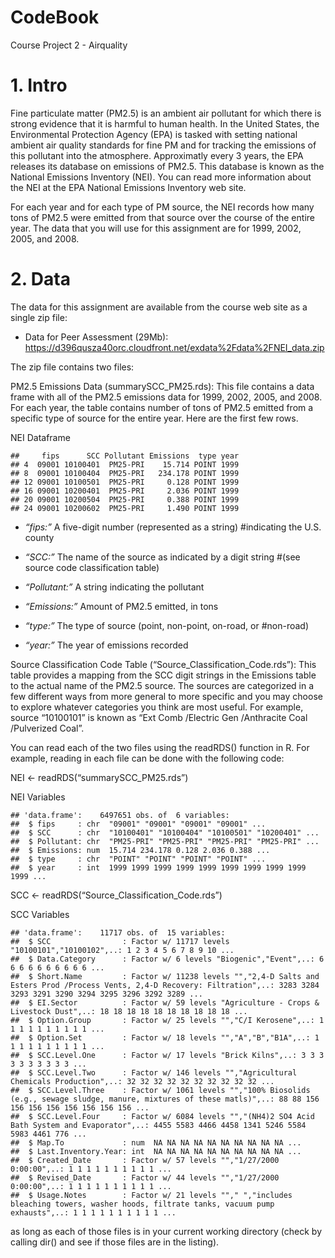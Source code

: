 CodeBook
================
Course Project 2 - Airquality





# 1. Intro

Fine particulate matter (PM2.5) is an ambient air pollutant for which
there is strong evidence that it is harmful to human health. In the
United States, the Environmental Protection Agency (EPA) is tasked with
setting national ambient air quality standards for fine PM and for
tracking the emissions of this pollutant into the atmosphere.
Approximatly every 3 years, the EPA releases its database on emissions
of PM2.5. This database is known as the National Emissions Inventory
(NEI). You can read more information about the NEI at the EPA National
Emissions Inventory web site.

For each year and for each type of PM source, the NEI records how many
tons of PM2.5 were emitted from that source over the course of the
entire year. The data that you will use for this assignment are for
1999, 2002, 2005, and 2008.

# 2. Data

The data for this assignment are available from the course web site as a
single zip file:

-   Data for Peer Assessment (29Mb):
    <https://d396qusza40orc.cloudfront.net/exdata%2Fdata%2FNEI_data.zip>

The zip file contains two files:

PM2.5 Emissions Data (summarySCC\_PM25.rds): This file contains a data
frame with all of the PM2.5 emissions data for 1999, 2002, 2005, and
2008. For each year, the table contains number of tons of PM2.5 emitted
from a specific type of source for the entire year. Here are the first
few rows.

NEI Dataframe 

    ##     fips      SCC Pollutant Emissions  type year
    ## 4  09001 10100401  PM25-PRI    15.714 POINT 1999
    ## 8  09001 10100404  PM25-PRI   234.178 POINT 1999
    ## 12 09001 10100501  PM25-PRI     0.128 POINT 1999
    ## 16 09001 10200401  PM25-PRI     2.036 POINT 1999
    ## 20 09001 10200504  PM25-PRI     0.388 POINT 1999
    ## 24 09001 10200602  PM25-PRI     1.490 POINT 1999

-   *“fips:”* A five-digit number (represented as a string) \#indicating
    the U.S. county

-   *“SCC:”* The name of the source as indicated by a digit string
    \#(see source code classification table)

-   *“Pollutant:”* A string indicating the pollutant

-   *“Emissions:”* Amount of PM2.5 emitted, in tons

-   *“type:”* The type of source (point, non-point, on-road, or
    \#non-road)

-   *“year:”* The year of emissions recorded

Source Classification Code Table (“Source\_Classification\_Code.rds”):
This table provides a mapping from the SCC digit strings in the
Emissions table to the actual name of the PM2.5 source. The sources are
categorized in a few different ways from more general to more specific
and you may choose to explore whatever categories you think are most
useful. For example, source “10100101” is known as “Ext Comb /Electric
Gen /Anthracite Coal /Pulverized Coal”.

You can read each of the two files using the readRDS() function in R.
For example, reading in each file can be done with the following code:

NEI &lt;- readRDS(“summarySCC\_PM25.rds”)

NEI Variables

    ## 'data.frame':    6497651 obs. of  6 variables:
    ##  $ fips     : chr  "09001" "09001" "09001" "09001" ...
    ##  $ SCC      : chr  "10100401" "10100404" "10100501" "10200401" ...
    ##  $ Pollutant: chr  "PM25-PRI" "PM25-PRI" "PM25-PRI" "PM25-PRI" ...
    ##  $ Emissions: num  15.714 234.178 0.128 2.036 0.388 ...
    ##  $ type     : chr  "POINT" "POINT" "POINT" "POINT" ...
    ##  $ year     : int  1999 1999 1999 1999 1999 1999 1999 1999 1999 1999 ...

SCC &lt;- readRDS(“Source\_Classification\_Code.rds”)

SCC Variables

    ## 'data.frame':    11717 obs. of  15 variables:
    ##  $ SCC                : Factor w/ 11717 levels "10100101","10100102",..: 1 2 3 4 5 6 7 8 9 10 ...
    ##  $ Data.Category      : Factor w/ 6 levels "Biogenic","Event",..: 6 6 6 6 6 6 6 6 6 6 ...
    ##  $ Short.Name         : Factor w/ 11238 levels "","2,4-D Salts and Esters Prod /Process Vents, 2,4-D Recovery: Filtration",..: 3283 3284 3293 3291 3290 3294 3295 3296 3292 3289 ...
    ##  $ EI.Sector          : Factor w/ 59 levels "Agriculture - Crops & Livestock Dust",..: 18 18 18 18 18 18 18 18 18 18 ...
    ##  $ Option.Group       : Factor w/ 25 levels "","C/I Kerosene",..: 1 1 1 1 1 1 1 1 1 1 ...
    ##  $ Option.Set         : Factor w/ 18 levels "","A","B","B1A",..: 1 1 1 1 1 1 1 1 1 1 ...
    ##  $ SCC.Level.One      : Factor w/ 17 levels "Brick Kilns",..: 3 3 3 3 3 3 3 3 3 3 ...
    ##  $ SCC.Level.Two      : Factor w/ 146 levels "","Agricultural Chemicals Production",..: 32 32 32 32 32 32 32 32 32 32 ...
    ##  $ SCC.Level.Three    : Factor w/ 1061 levels "","100% Biosolids (e.g., sewage sludge, manure, mixtures of these matls)",..: 88 88 156 156 156 156 156 156 156 156 ...
    ##  $ SCC.Level.Four     : Factor w/ 6084 levels "","(NH4)2 SO4 Acid Bath System and Evaporator",..: 4455 5583 4466 4458 1341 5246 5584 5983 4461 776 ...
    ##  $ Map.To             : num  NA NA NA NA NA NA NA NA NA NA ...
    ##  $ Last.Inventory.Year: int  NA NA NA NA NA NA NA NA NA NA ...
    ##  $ Created_Date       : Factor w/ 57 levels "","1/27/2000 0:00:00",..: 1 1 1 1 1 1 1 1 1 1 ...
    ##  $ Revised_Date       : Factor w/ 44 levels "","1/27/2000 0:00:00",..: 1 1 1 1 1 1 1 1 1 1 ...
    ##  $ Usage.Notes        : Factor w/ 21 levels ""," ","includes bleaching towers, washer hoods, filtrate tanks, vacuum pump exhausts",..: 1 1 1 1 1 1 1 1 1 1 ...

as long as each of those files is in your current working directory
(check by calling dir() and see if those files are in the listing).
